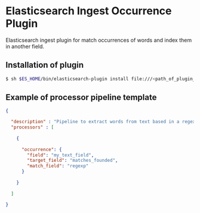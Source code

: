 # Elasticsearch Ingest Occurrence Plugin
Elasticsearch ingest plugin for match occurrences of words and index them in another field.

## Installation of plugin

```bash
$ sh $ES_HOME/bin/elasticsearch-plugin install file:///<path_of_plugin_zip_file>
```

## Example of processor pipeline template

```json
{

  "description" : "Pipeline to extract words from text based in a regex expression",
  "processors" : [ 
  
    {
      
      "occurrence": {
        "field": "my_text_field",
        "target_field": "matches_founded",
        "match_field": "regexp"
      }
    
    }
  
  ]

}
```
